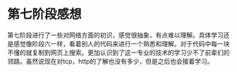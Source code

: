 # 第七阶段感想

第七阶段进行了一些对网络方面的初识，感觉很抽象，有点难以理解。具体学习还是感觉像阶段六一样，看着别人的代码来进行一个熟悉和理解。对于代码中每一块不懂的就复制到网页上搜索。更加认识到了这一专业的技术的学习少不了前辈们的领路。虽然说现在对tcp，http的了解也没有多少，但是之后也会接着学习。